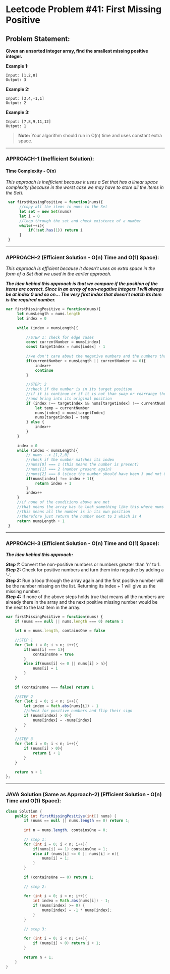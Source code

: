 # Leetcode Problem #41: First Missing Positive

## Problem Statement:

**Given an unsorted integer array, find the smallest missing positive integer.**

**Example 1:**

```
Input: [1,2,0]
Output: 3
```

**Example 2:**

```
Input: [3,4,-1,1]
Output: 2
```

**Example 3:**

```
Input: [7,8,9,11,12]
Output: 1
```

> **Note:** Your algorithm should run in O(n) time and uses constant extra space.
---

### **APPROACH-1 (Inefficient Solution):**
#### Time Complexity - O(n)

_This approach is inefficient because it uses a Set that has a linear space complexity (because in the worst case we may have to store all the items in the Set_).

```javascript
 var firstMissingPositive = function(nums){
      //copy all the items in nums to the Set
      let set = new Set(nums)
      let i = 0
      //loop through the set and check existence of a number
      while(++i){
          if(!set.has(1)) return i
      }
 }
```
---

### **APPROACH-2 (Efficient Solution - O(n) Time and O(1) Space):**

_This approach is efficient because it doesn't uses an extra space in the form of a Set that we used in the earlier approach._

***The idea behind this approach is that we compare if the position of the items are correct. Since in an array of non-negative integers 1 will always be at index 0 and so on... The very first index that doesn't match its item is the required number.***

```javascript
var firstMissingPositive = function(nums){
     let numsLength = nums.length
     let index = 0
     
     while (index < numsLength){
         
         //STEP 1: check for edge cases
         const currentNumber = nums[index]
         const targetIndex = nums[index] - 1
         
         //we don't care about the negative numbers and the numbers that are greater than the length of the array itself
         if(currentNumber > numsLength || currentNumber <= 0){
             index++
             continue
         }
         
         //STEP: 2
         //check if the number is in its target position
         //if it is continue or if it is not than swap or rearrange the numbers
         //and bring into its original position
         if (index !== targetIndex && nums[targetIndex] !== currentNumber){
             let temp = currentNumber
             nums[index] = nums[targetIndex]
             nums[targetIndex] = temp
         } else {
             index++
         }
     }
     
     index = 0
     while (index < numsLength){
         // nums --> [1,2,0]
         //check if the number matches its index
         //nums[0] === 1 (this means the number is present)
         //nums[1] === 2 (number present again)
         //nums[2] === 0 (since the number should have been 3 and not 0, hence we return the number 3 itself)
         if(nums[index] !== index + 1){
             return index + 1
         }
         index++
     }
     //if none of the conditions above are met
     //that means the array has to look something like this where nums -> [1,2,3]
     //this means all the number is in its own position
     //therefore just return the number next to 3 which is 4
     return numsLength + 1  
 }
```
---

### **APPROACH-3 (Efficient Solution - O(n) Time and O(1) Space):**

***The idea behind this approach:***<br>

***Step 1:*** Convert the non-positive numbers or numbers greater than 'n' to 1.<br>
***Step 2:*** Check for positive numbers and turn them into negative by adding a '-'.<br>
***Step 3:*** Run a loop through the array again and the first positive number will be the number missing on the list. Returning its index + 1 will give us the missing number.<br>
***Step 4:*** If none of the above steps holds true that means all the numbers are already there in the array and the next positive missing number would be the next to the last item in the array.<br>


```javascript
var firstMissingPositive = function(nums) {
    if (nums === null || nums.length === 0) return 1
    
    let n = nums.length, containsOne = false
        
    //STEP 1
    for (let i = 0; i < n; i++){
        if(nums[i] === 1){
            containsOne = true
        }
        else if(nums[i] <= 0 || nums[i] > n){
            nums[i] = 1
        }
    }
    
    if (containsOne === false) return 1
    
    //STEP 2
    for (let i = 0; i < n; i++){
        let index = Math.abs(nums[i]) - 1
        //check for positive numbers and flip their sign
        if (nums[index] > 0){
            nums[index] = -nums[index]
        }
    }
    
    //STEP 3
    for (let i = 0; i < n; i++){
        if (nums[i] > 0){
            return i + 1
        }
    }
    
    return n + 1
};
```
---

### **JAVA Solution (Same as Approach-2) (Efficient Solution - O(n) Time and O(1) Space):**

```java
class Solution {
    public int firstMissingPositive(int[] nums) {
        if (nums == null || nums.length == 0) return 1;
        
        int n = nums.length, containsOne = 0;
        
        // step 1:
        for (int i = 0; i < n; i++){
            if(nums[i] == 1) containsOne = 1;
            else if (nums[i] <= 0 || nums[i] > n){
                nums[i] = 1;
            }
        }
        
        if (containsOne == 0) return 1;
        
        // step 2:
        
        for (int i = 0; i < n; i++){
            int index = Math.abs(nums[i]) - 1;
            if (nums[index] >= 0) {
                nums[index] = -1 * nums[index];
            }
        }
        
        // step 3:
        
        for (int i = 0; i < n; i++){
            if (nums[i] > 0) return i + 1;
        }
        
        return n + 1;
    }
}
```
